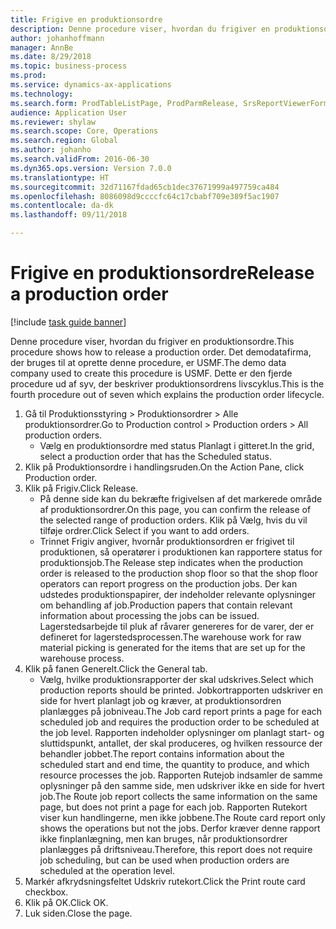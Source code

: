 ```yaml
--- 
title: Frigive en produktionsordre
description: Denne procedure viser, hvordan du frigiver en produktionsordre.
author: johanhoffmann
manager: AnnBe
ms.date: 8/29/2018
ms.topic: business-process
ms.prod: 
ms.service: dynamics-ax-applications
ms.technology: 
ms.search.form: ProdTableListPage, ProdParmRelease, SrsReportViewerForm
audience: Application User
ms.reviewer: shylaw
ms.search.scope: Core, Operations
ms.search.region: Global
ms.author: johanho
ms.search.validFrom: 2016-06-30
ms.dyn365.ops.version: Version 7.0.0
ms.translationtype: HT
ms.sourcegitcommit: 32d71167fdad65cb1dec37671999a497759ca484
ms.openlocfilehash: 8086098d9ccccfc64c17cbabf709e389f5ac1907
ms.contentlocale: da-dk
ms.lasthandoff: 09/11/2018

---
```

# <a name="release-a-production-order"></a><span data-ttu-id="1bfab-103">Frigive en produktionsordre</span><span class="sxs-lookup"><span data-stu-id="1bfab-103">Release a production order</span></span>

[!include [task guide banner](../../includes/task-guide-banner.md)]

<span data-ttu-id="1bfab-104">Denne procedure viser, hvordan du frigiver en produktionsordre.</span><span class="sxs-lookup"><span data-stu-id="1bfab-104">This procedure shows how to release a production order.</span></span> <span data-ttu-id="1bfab-105">Det demodatafirma, der bruges til at oprette denne procedure, er USMF.</span><span class="sxs-lookup"><span data-stu-id="1bfab-105">The demo data company used to create this procedure is USMF.</span></span> <span data-ttu-id="1bfab-106">Dette er den fjerde procedure ud af syv, der beskriver produktionsordrens livscyklus.</span><span class="sxs-lookup"><span data-stu-id="1bfab-106">This is the fourth procedure out of seven which explains the production order lifecycle.</span></span>

1. <span data-ttu-id="1bfab-107">Gå til Produktionsstyring > Produktionsordrer > Alle produktionsordrer.</span><span class="sxs-lookup"><span data-stu-id="1bfab-107">Go to Production control > Production orders > All production orders.</span></span>
    * <span data-ttu-id="1bfab-108">Vælg en produktionsordre med status Planlagt i gitteret.</span><span class="sxs-lookup"><span data-stu-id="1bfab-108">In the grid, select a production order that has the Scheduled status.</span></span>  
2. <span data-ttu-id="1bfab-109">Klik på Produktionsordre i handlingsruden.</span><span class="sxs-lookup"><span data-stu-id="1bfab-109">On the Action Pane, click Production order.</span></span>
3. <span data-ttu-id="1bfab-110">Klik på Frigiv.</span><span class="sxs-lookup"><span data-stu-id="1bfab-110">Click Release.</span></span>
    * <span data-ttu-id="1bfab-111">På denne side kan du bekræfte frigivelsen af det markerede område af produktionsordrer.</span><span class="sxs-lookup"><span data-stu-id="1bfab-111">On this page, you can confirm the release of the selected range of production orders.</span></span> <span data-ttu-id="1bfab-112">Klik på Vælg, hvis du vil tilføje ordrer.</span><span class="sxs-lookup"><span data-stu-id="1bfab-112">Click Select if you want to add orders.</span></span>  
    * <span data-ttu-id="1bfab-113">Trinnet Frigiv angiver, hvornår produktionsordren er frigivet til produktionen, så operatører i produktionen kan rapportere status for produktionsjob.</span><span class="sxs-lookup"><span data-stu-id="1bfab-113">The Release step indicates when the production order is released to the production shop floor so that the shop floor operators can report progress on the production jobs.</span></span> <span data-ttu-id="1bfab-114">Der kan udstedes produktionspapirer, der indeholder relevante oplysninger om behandling af job.</span><span class="sxs-lookup"><span data-stu-id="1bfab-114">Production papers that contain relevant information about processing the jobs can be issued.</span></span> <span data-ttu-id="1bfab-115">Lagerstedsarbejde til pluk af råvarer genereres for de varer, der er defineret for lagerstedsprocessen.</span><span class="sxs-lookup"><span data-stu-id="1bfab-115">The warehouse work for raw material picking is generated for the items that are set up for the warehouse process.</span></span>  
4. <span data-ttu-id="1bfab-116">Klik på fanen Generelt.</span><span class="sxs-lookup"><span data-stu-id="1bfab-116">Click the General tab.</span></span>
    * <span data-ttu-id="1bfab-117">Vælg, hvilke produktionsrapporter der skal udskrives.</span><span class="sxs-lookup"><span data-stu-id="1bfab-117">Select which production reports should be printed.</span></span> <span data-ttu-id="1bfab-118">Jobkortrapporten udskriver en side for hvert planlagt job og kræver, at produktionsordren planlægges på jobniveau.</span><span class="sxs-lookup"><span data-stu-id="1bfab-118">The Job card report prints a page for each scheduled job and requires the production order to be scheduled at the job level.</span></span> <span data-ttu-id="1bfab-119">Rapporten indeholder oplysninger om planlagt start- og sluttidspunkt, antallet, der skal produceres, og hvilken ressource der behandler jobbet.</span><span class="sxs-lookup"><span data-stu-id="1bfab-119">The report contains information about the scheduled start and end time, the quantity to produce, and which resource processes the job.</span></span> <span data-ttu-id="1bfab-120">Rapporten Rutejob indsamler de samme oplysninger på den samme side, men udskriver ikke en side for hvert job.</span><span class="sxs-lookup"><span data-stu-id="1bfab-120">The Route job report collects the same information on the same page, but does not print a page for each job.</span></span> <span data-ttu-id="1bfab-121">Rapporten Rutekort viser kun handlingerne, men ikke jobbene.</span><span class="sxs-lookup"><span data-stu-id="1bfab-121">The Route card report only shows the operations but not the jobs.</span></span> <span data-ttu-id="1bfab-122">Derfor kræver denne rapport ikke finplanlægning, men kan bruges, når produktionsordrer planlægges på driftsniveau.</span><span class="sxs-lookup"><span data-stu-id="1bfab-122">Therefore, this report does not require job scheduling, but can be used when production orders are scheduled at the operation level.</span></span>  
5. <span data-ttu-id="1bfab-123">Markér afkrydsningsfeltet Udskriv rutekort.</span><span class="sxs-lookup"><span data-stu-id="1bfab-123">Click the Print route card checkbox.</span></span>
6. <span data-ttu-id="1bfab-124">Klik på OK.</span><span class="sxs-lookup"><span data-stu-id="1bfab-124">Click OK.</span></span>
7. <span data-ttu-id="1bfab-125">Luk siden.</span><span class="sxs-lookup"><span data-stu-id="1bfab-125">Close the page.</span></span>


